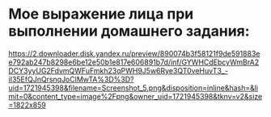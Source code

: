 # Мое выражение лица при выполнении домашнего задания:

https://2.downloader.disk.yandex.ru/preview/890074b3f58121f9de591883ee792ab247b8298e6be12e50b1e817e606891b7d/inf/GYWHCdEbcyWmBrA2DCY3yyUG2FdvmQWFuFmkh23qPWH9J5w6Rye3QT0veHuvT3_-iI35EfQJnQrsnqJoClMwTA%3D%3D?uid=1721945398&filename=Screenshot_5.png&disposition=inline&hash=&limit=0&content_type=image%2Fpng&owner_uid=1721945398&tknv=v2&size=1822x859